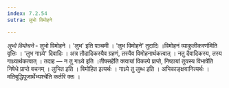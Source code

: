 ```yaml
---
index: 7.2.54
sutra: लुभो विमोहने

---
```

_लुभो विमोचने_ - लुभो विमोहने । 'लुभ' इति पञ्चमी । 'लुभ विमोहने' तुदादिः ।विमोहनं व्याकुलीकरण॑मिति वृत्तिः । 'लुभ गाध्र्ये' दिवादिः । अत्र तौदादिकस्यैव ग्रहणं, तस्यैव विमोहनार्थकत्वात् । नतु दैवादिकस्य, तस्य गाध्र्यार्थकत्वात् । तदाह —  न तु गाध्र्ये इति ।तीषसहे॑ति क्त्वायां विकल्पे प्राप्ते, निष्ठायां तुयस्य विभाषे॑ति निषेधे प्राप्ते वचनम् । लुभित इति । विमोहित इत्यर्थः । गाध्र्ये तु लुब्ध इति । अभिकाङ्क्षवानित्यर्थः ।मतिबुद्धिपूजार्थेभ्यश्चे॑ति कर्तरि क्तः । 